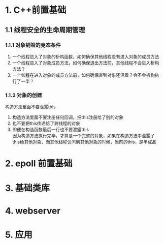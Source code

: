 # 1. C++前置基础
## 1.1 线程安全的生命周期管理
### 1.1.1 对象销毁的竟态条件
1. 一个线程进入了对象的析构函数，如何确保其他线程没有进入对象的成员方法
2. 一个线程进入了对象成员方法，如何确保退出方法前，其他线程不会进入析构方法？
3. 一个线程在进入对象的成员方法前，如何确保直到对象还活着？会不会析构执行了一半？
### 1.1.2 对象的创建
构造方法里面不要泄露this  
1. 构造方法里面不要注册任何回调，把this注册给了别的对象
2. 也不要把this传递给了跨线程的对象
3. 即便在构造函数最后一行也不要泄露this  
因为构造方法执行完毕，才算是一个完整的对象，如果在构造方法中泄露了this给其他对象，而其他线程访问到其他对象的时候，当前的this，是半成品  

# 2. epoll 前置基础
# 3. 基础类库
# 4. webserver
# 5. 应用





